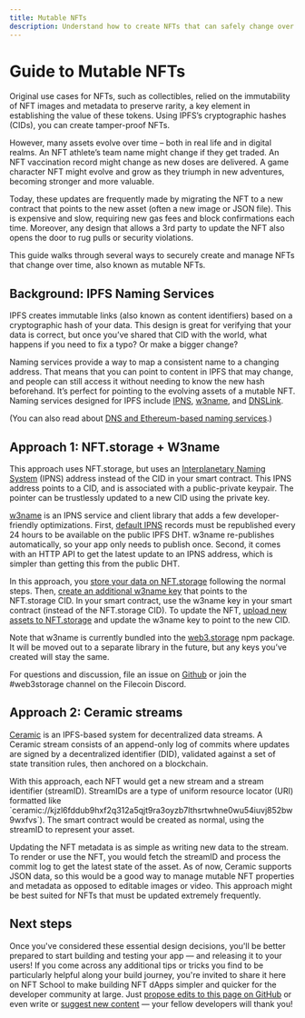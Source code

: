 ```yaml
---
title: Mutable NFTs
description: Understand how to create NFTs that can safely change over time.
---
```


# **Guide to Mutable NFTs**

Original use cases for NFTs, such as collectibles, relied on the immutability of NFT images and metadata to preserve rarity, a key element in establishing the value of these tokens. Using IPFS’s cryptographic hashes (CIDs), you can create tamper-proof NFTs.

However, many assets evolve over time – both in real life and in digital realms. An NFT athlete’s team name might change if they get traded. An NFT vaccination record might change as new doses are delivered. A game character NFT might evolve and grow as they triumph in new adventures, becoming stronger and more valuable.

Today, these updates are frequently made by migrating the NFT to a new contract that points to the new asset (often a new image or JSON file). This is expensive and slow, requiring new gas fees and block confirmations each time. Moreover, any design that allows a 3rd party to update the NFT also opens the door to rug pulls or security violations.

This guide walks through several ways to securely create and manage NFTs that change over time, also known as mutable NFTs.

## Background: IPFS Naming Services

IPFS creates immutable links (also known as content identifiers) based on a cryptographic hash of your data. This design is great for verifying that your data is correct, but once you’ve shared that CID with the world, what happens if you need to fix a typo? Or make a bigger change?

Naming services provide a way to map a consistent name to a changing address. That means that you can point to content in IPFS that may change, and people can still access it without needing to know the new hash beforehand. It’s perfect for pointing to the evolving assets of a mutable NFT. Naming services designed for IPFS include [IPNS](https://docs.ipfs.io/concepts/ipns/), [w3name](https://github.com/web3-storage/web3.storage/tree/main/packages/client#mutability), and [DNSLink](https://docs.ipfs.io/concepts/dnslink/).

(You can also read about [DNS and Ethereum-based naming services](https://medium.com/tokendaily/handshake-ens-and-decentralized-naming-services-explained-2e69a1ca1313).)

## Approach 1: NFT.storage + W3name

This approach uses NFT.storage, but uses an [Interplanetary Naming System](https://docs.ipfs.io/concepts/ipns/) (IPNS) address instead of the CID in your smart contract. This IPNS address points to a CID, and is associated with a public-private keypair. The pointer can be trustlessly updated to a new CID using the private key.

[w3name](https://github.com/web3-storage/web3.storage/tree/main/packages/client#mutability) is an IPNS service and client library that adds a few developer-friendly optimizations. First, [default IPNS](https://docs.ipfs.io/concepts/ipns/#example-ipns-setup-with-cli) records must be republished every 24 hours to be available on the public IPFS DHT. w3name re-publishes automatically, so your app only needs to publish once. Second, it comes with an HTTP API to get the latest update to an IPNS address, which is simpler than getting this from the public DHT.

In this approach, you [store your data on NFT.storage](https://nft.storage/docs/client/js/#storing-data) following the normal steps. Then, [create an additional w3name key](https://github.com/web3-storage/web3.storage/tree/main/packages/client#mutability) that points to the NFT.storage CID. In your smart contract, use the w3name key in your smart contract (instead of the NFT.storage CID). To update the NFT, [upload new assets to NFT.storage](https://nft.storage/docs/client/js/#storing-data) and update the w3name key to point to the new CID.

Note that w3name is currently bundled into the [web3.storage](https://www.npmjs.com/package/web3.storage) npm package. It will be moved out to a separate library in the future, but any keys you’ve created will stay the same.

For questions and discussion, file an issue on [Github](https://github.com/web3-storage/web3.storage/issues) or join the #web3storage channel on the Filecoin Discord.

## Approach 2: Ceramic streams

[Ceramic](https://ceramic.network/) is an IPFS-based system for decentralized data streams. A Ceramic stream consists of an append-only log of commits where updates are signed by a decentralized identifier (DID), validated against a set of state transition rules, then anchored on a blockchain. 

With this approach, each NFT would get a new stream and a stream identifier (streamID). StreamIDs are a type of uniform resource locator (URI) formatted like \`ceramic://kjzl6fddub9hxf2q312a5qjt9ra3oyzb7lthsrtwhne0wu54iuvj852bw9wxfvs\`). The smart contract would be created as normal, using the streamID to represent your asset.

Updating the NFT metadata is as simple as writing new data to the stream. To render or use the NFT, you would fetch the streamID and process the commit log to get the latest state of the asset. As of now, Ceramic supports JSON data, so this would be a good way to manage mutable NFT properties and metadata as opposed to editable images or video. This approach might be best suited for NFTs that must be updated extremely frequently.

## Next steps

Once you've considered these essential design decisions, you'll be better prepared to start building and testing your app — and releasing it to your users! If you come across any additional tips or tricks you find to be particularly helpful along your build journey, you're invited to share it here on NFT School to make building NFT dApps simpler and quicker for the developer community at large. Just [propose edits to this page on GitHub](https://github.com/protocol/nft-website/blob/main/docs/tutorial/mutable-nfts.md) or even write or [suggest new content](https://github.com/protocol/nft-website/issues/new?assignees=&labels=need%2Ftriage&template=content-or-feature-suggestion.md&title=%5BCONTENT+REQUEST%5D+%28add+your+title+here%21%29) — your fellow developers will thank you!

